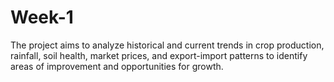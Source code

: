# Week-1
The project aims to analyze historical and current trends in crop production, rainfall, soil health, market prices, and export-import patterns to identify areas of improvement and opportunities for growth.
